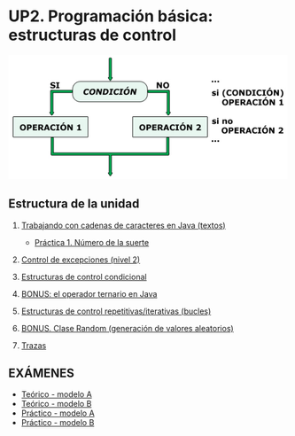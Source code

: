 
# UP2. Programación básica: estructuras de control

![control](comtrol.jpg)

## Estructura de la unidad
1.  [Trabajando con cadenas de caracteres en Java (textos)](https://pbendom3.github.io/prog-1cfgs-daw/ups/UP2/2_1_cadenas/index.html)

      - [Práctica 1. Número de la suerte](Práctica1_Número_de_la_suerte.pdf)
     
3.  [Control de excepciones (nivel 2)](https://pbendom3.github.io/prog-1cfgs-daw/ups/UP2/2_2_excepciones/index.html)
4.  [Estructuras de control condicional](https://pbendom3.github.io/prog-1cfgs-daw/ups/UP2/2_3_condicionales/index.html)
5.  [BONUS: el operador ternario en Java]()
6.  [Estructuras de control repetitivas/iterativas (bucles)]()
7.  [BONUS. Clase Random (generación de valores aleatorios)]()
8.  [Trazas]()
   
## EXÁMENES
- [Teórico - modelo A](1_EXAMEN_TEÓRICO_UD2_DAM.pdf)
- [Teórico - modelo B](2_EXAMEN_TEÓRICO_UD2_DAW.pdf)
- [Práctico - modelo A](3_EXAMEN_PRÁCTICO_UD2_A.pdf)
- [Práctico - modelo B](4_EXAMEN_PRÁCTICO_UD2_B.pdf)
